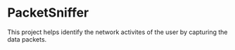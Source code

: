 # PacketSniffer
This project helps identify the network activites of the user by capturing the data packets.
